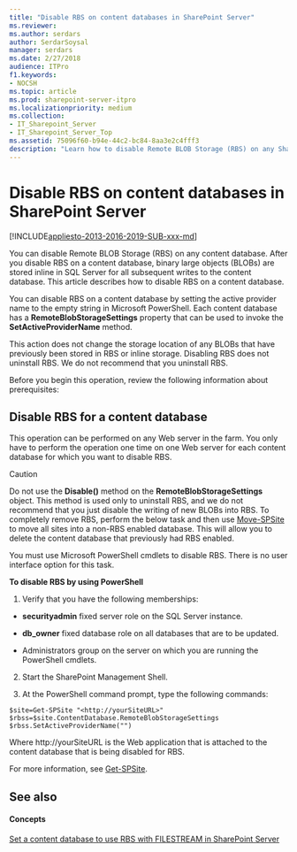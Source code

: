 ```yaml
---
title: "Disable RBS on content databases in SharePoint Server"
ms.reviewer: 
ms.author: serdars
author: SerdarSoysal
manager: serdars
ms.date: 2/27/2018
audience: ITPro
f1.keywords:
- NOCSH
ms.topic: article
ms.prod: sharepoint-server-itpro
ms.localizationpriority: medium
ms.collection:
- IT_Sharepoint_Server
- IT_Sharepoint_Server_Top
ms.assetid: 75096f60-b94e-44c2-bc84-8aa3e2c4fff3
description: "Learn how to disable Remote BLOB Storage (RBS) on any SharePoint Server content database."
---
```


# Disable RBS on content databases in SharePoint Server

[!INCLUDE[appliesto-2013-2016-2019-SUB-xxx-md](../includes/appliesto-2013-2016-2019-SUB-xxx-md.md)] 
  
You can disable Remote BLOB Storage (RBS) on any content database. After you disable RBS on a content database, binary large objects (BLOBs) are stored inline in SQL Server for all subsequent writes to the content database. This article describes how to disable RBS on a content database.
  
You can disable RBS on a content database by setting the active provider name to the empty string in Microsoft PowerShell. Each content database has a **RemoteBlobStorageSettings** property that can be used to invoke the **SetActiveProviderName** method. 
  
This action does not change the storage location of any BLOBs that have previously been stored in RBS or inline storage. Disabling RBS does not uninstall RBS. We do not recommend that you uninstall RBS.
  
Before you begin this operation, review the following information about prerequisites:
  
## Disable RBS for a content database
<a name="proc1"> </a>

This operation can be performed on any Web server in the farm. You only have to perform the operation one time on one Web server for each content database for which you want to disable RBS.
  
> [!CAUTION]
> Do not use the **Disable()** method on the **RemoteBlobStorageSettings** object. This method is used only to uninstall RBS, and we do not recommend that you just disable the writing of new BLOBs into RBS. To completely remove RBS, perform the below task and then use [Move-SPSite](/powershell/module/sharepoint-server/move-spsite?view=sharepoint-ps) to move all sites into a non-RBS enabled database. This will allow you to delete the content database that previously had RBS enabled.
  
You must use Microsoft PowerShell cmdlets to disable RBS. There is no user interface option for this task.
  
 **To disable RBS by using PowerShell**
  
1. Verify that you have the following memberships:
    
  - **securityadmin** fixed server role on the SQL Server instance. 
    
  - **db_owner** fixed database role on all databases that are to be updated. 
    
  - Administrators group on the server on which you are running the PowerShell cmdlets.
    
2. Start the SharePoint Management Shell.
    
3. At the PowerShell command prompt, type the following commands:
    
  ```
  $site=Get-SPSite "<http://yourSiteURL>"
  $rbss=$site.ContentDatabase.RemoteBlobStorageSettings
  $rbss.SetActiveProviderName("")
  ```

Where  http://yourSiteURL is the Web application that is attached to the content database that is being disabled for RBS. 
    
For more information, see [Get-SPSite](/powershell/module/sharepoint-server/Get-SPSite?view=sharepoint-ps).
    
## See also
<a name="proc1"> </a>

#### Concepts

[Set a content database to use RBS with FILESTREAM in SharePoint Server](set-a-content-database-to-use-rbs.md)

